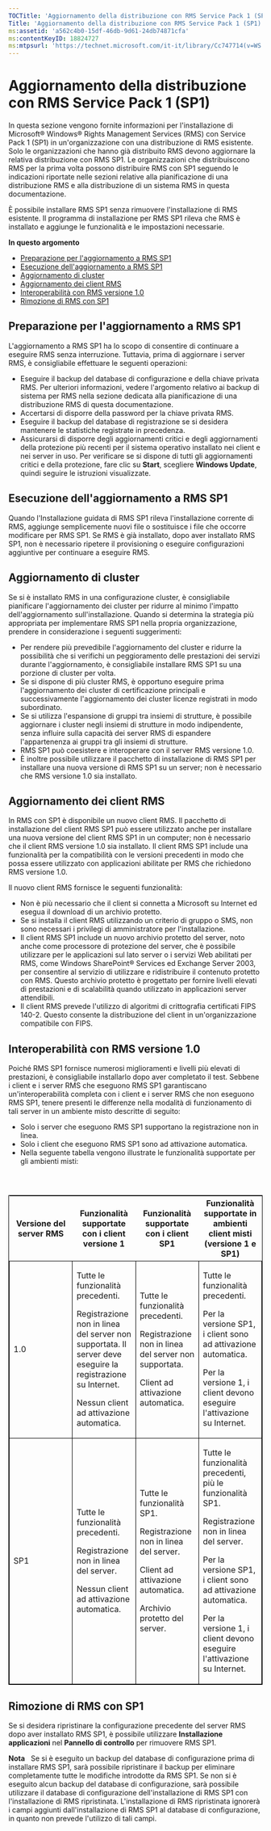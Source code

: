 ```yaml
---
TOCTitle: 'Aggiornamento della distribuzione con RMS Service Pack 1 (SP1)'
Title: 'Aggiornamento della distribuzione con RMS Service Pack 1 (SP1)'
ms:assetid: 'a562c4b0-15df-46db-9d61-24db74871cfa'
ms:contentKeyID: 18824727
ms:mtpsurl: 'https://technet.microsoft.com/it-it/library/Cc747714(v=WS.10)'
---
```


Aggiornamento della distribuzione con RMS Service Pack 1 (SP1)
==============================================================

In questa sezione vengono fornite informazioni per l'installazione di Microsoft® Windows® Rights Management Services (RMS) con Service Pack 1 (SP1) in un'organizzazione con una distribuzione di RMS esistente. Solo le organizzazioni che hanno già distribuito RMS devono aggiornare la relativa distribuzione con RMS SP1. Le organizzazioni che distribuiscono RMS per la prima volta possono distribuire RMS con SP1 seguendo le indicazioni riportate nelle sezioni relative alla pianificazione di una distribuzione RMS e alla distribuzione di un sistema RMS in questa documentazione.

È possibile installare RMS SP1 senza rimuovere l'installazione di RMS esistente. Il programma di installazione per RMS SP1 rileva che RMS è installato e aggiunge le funzionalità e le impostazioni necessarie.

**In questo argomento**

-   [Preparazione per l'aggiornamento a RMS SP1](#bkmk_1)
-   [Esecuzione dell'aggiornamento a RMS SP1](#bkmk_2)
-   [Aggiornamento di cluster](#bkmk_3)
-   [Aggiornamento dei client RMS](#bkmk_4)
-   [Interoperabilità con RMS versione 1.0](#bkmk_5)
-   [Rimozione di RMS con SP1](#bkmk_6)

<span id="BKMK_1"></span>
Preparazione per l'aggiornamento a RMS SP1
------------------------------------------

L'aggiornamento a RMS SP1 ha lo scopo di consentire di continuare a eseguire RMS senza interruzione. Tuttavia, prima di aggiornare i server RMS, è consigliabile effettuare le seguenti operazioni:

-   Eseguire il backup del database di configurazione e della chiave privata RMS. Per ulteriori informazioni, vedere l'argomento relativo ai backup di sistema per RMS nella sezione dedicata alla pianificazione di una distribuzione RMS di questa documentazione.
-   Accertarsi di disporre della password per la chiave privata RMS.
-   Eseguire il backup del database di registrazione se si desidera mantenere le statistiche registrate in precedenza.
-   Assicurarsi di disporre degli aggiornamenti critici e degli aggiornamenti della protezione più recenti per il sistema operativo installato nei client e nei server in uso. Per verificare se si dispone di tutti gli aggiornamenti critici e della protezione, fare clic su **Start**, scegliere **Windows Update**, quindi seguire le istruzioni visualizzate.

<span id="BKMK_2"></span>
Esecuzione dell'aggiornamento a RMS SP1
---------------------------------------

Quando l'Installazione guidata di RMS SP1 rileva l'installazione corrente di RMS, aggiunge semplicemente nuovi file o sostituisce i file che occorre modificare per RMS SP1. Se RMS è già installato, dopo aver installato RMS SP1, non è necessario ripetere il provisioning o eseguire configurazioni aggiuntive per continuare a eseguire RMS.

<span id="BKMK_3"></span>
Aggiornamento di cluster
------------------------

Se si è installato RMS in una configurazione cluster, è consigliabile pianificare l'aggiornamento dei cluster per ridurre al minimo l'impatto dell'aggiornamento sull'installazione. Quando si determina la strategia più appropriata per implementare RMS SP1 nella propria organizzazione, prendere in considerazione i seguenti suggerimenti:

-   Per rendere più prevedibile l'aggiornamento del cluster e ridurre la possibilità che si verifichi un peggioramento delle prestazioni dei servizi durante l'aggiornamento, è consigliabile installare RMS SP1 su una porzione di cluster per volta.
-   Se si dispone di più cluster RMS, è opportuno eseguire prima l'aggiornamento dei cluster di certificazione principali e successivamente l'aggiornamento dei cluster licenze registrati in modo subordinato.
-   Se si utilizza l'espansione di gruppi tra insiemi di strutture, è possibile aggiornare i cluster negli insiemi di strutture in modo indipendente, senza influire sulla capacità dei server RMS di espandere l'appartenenza ai gruppi tra gli insiemi di strutture.
-   RMS SP1 può coesistere e interoperare con il server RMS versione 1.0.
-   È inoltre possibile utilizzare il pacchetto di installazione di RMS SP1 per installare una nuova versione di RMS SP1 su un server; non è necessario che RMS versione 1.0 sia installato.

<span id="BKMK_4"></span>
Aggiornamento dei client RMS
----------------------------

In RMS con SP1 è disponibile un nuovo client RMS. Il pacchetto di installazione del client RMS SP1 può essere utilizzato anche per installare una nuova versione del client RMS SP1 in un computer; non è necessario che il client RMS versione 1.0 sia installato. Il client RMS SP1 include una funzionalità per la compatibilità con le versioni precedenti in modo che possa essere utilizzato con applicazioni abilitate per RMS che richiedono RMS versione 1.0.

Il nuovo client RMS fornisce le seguenti funzionalità:

-   Non è più necessario che il client si connetta a Microsoft su Internet ed esegua il download di un archivio protetto.
-   Se si installa il client RMS utilizzando un criterio di gruppo o SMS, non sono necessari i privilegi di amministratore per l'installazione.
-   Il client RMS SP1 include un nuovo archivio protetto del server, noto anche come processore di protezione del server, che è possibile utilizzare per le applicazioni sul lato server o i servizi Web abilitati per RMS, come Windows SharePoint® Services ed Exchange Server 2003, per consentire al servizio di utilizzare e ridistribuire il contenuto protetto con RMS. Questo archivio protetto è progettato per fornire livelli elevati di prestazioni e di scalabilità quando utilizzato in applicazioni server attendibili.
-   Il client RMS prevede l'utilizzo di algoritmi di crittografia certificati FIPS 140-2. Questo consente la distribuzione del client in un'organizzazione compatibile con FIPS.

<span id="BKMK_5"></span>
Interoperabilità con RMS versione 1.0
-------------------------------------

Poiché RMS SP1 fornisce numerosi miglioramenti e livelli più elevati di prestazioni, è consigliabile installarlo dopo aver completato il test. Sebbene i client e i server RMS che eseguono RMS SP1 garantiscano un'interoperabilità completa con i client e i server RMS che non eseguono RMS SP1, tenere presenti le differenze nella modalità di funzionamento di tali server in un ambiente misto descritte di seguito:

-   Solo i server che eseguono RMS SP1 supportano la registrazione non in linea.
-   Solo i client che eseguono RMS SP1 sono ad attivazione automatica.
-   Nella seguente tabella vengono illustrate le funzionalità supportate per gli ambienti misti:

###  

<p> </p>
<table style="border:1px solid black;">
<colgroup>
<col width="25%" />
<col width="25%" />
<col width="25%" />
<col width="25%" />
</colgroup>
<thead>
<tr class="header">
<th>Versione del server RMS</th>
<th>Funzionalità supportate con i client versione 1</th>
<th>Funzionalità supportate con i client SP1</th>
<th>Funzionalità supportate in ambienti client misti (versione 1 e SP1)</th>
</tr>
</thead>
<tbody>
<tr class="odd">
<td style="border:1px solid black;"><p>1.0</p></td>
<td style="border:1px solid black;"><p>Tutte le funzionalità precedenti.</p>
<p>Registrazione non in linea del server non supportata. Il server deve eseguire la registrazione su Internet.</p>
<p>Nessun client ad attivazione automatica.</p></td>
<td style="border:1px solid black;"><p>Tutte le funzionalità precedenti.</p>
<p>Registrazione non in linea del server non supportata.</p>
<p>Client ad attivazione automatica.</p></td>
<td style="border:1px solid black;"><p>Tutte le funzionalità precedenti.</p>
<p>Per la versione SP1, i client sono ad attivazione automatica.</p>
<p>Per la versione 1, i client devono eseguire l'attivazione su Internet.</p></td>
</tr>
<tr class="even">
<td style="border:1px solid black;"><p>SP1</p></td>
<td style="border:1px solid black;"><p>Tutte le funzionalità precedenti.</p>
<p>Registrazione non in linea del server.</p>
<p>Nessun client ad attivazione automatica.</p></td>
<td style="border:1px solid black;"><p>Tutte le funzionalità SP1.</p>
<p>Registrazione non in linea del server.</p>
<p>Client ad attivazione automatica.</p>
<p>Archivio protetto del server.</p></td>
<td style="border:1px solid black;"><p>Tutte le funzionalità precedenti, più le funzionalità SP1.</p>
<p>Registrazione non in linea del server.</p>
<p>Per la versione SP1, i client sono ad attivazione automatica.</p>
<p>Per la versione 1, i client devono eseguire l'attivazione su Internet.</p></td>
</tr>
</tbody>
</table>
<p> </p>

<span id="BKMK_6"></span>
Rimozione di RMS con SP1
------------------------

Se si desidera ripristinare la configurazione precedente del server RMS dopo aver installato RMS SP1, è possibile utilizzare **Installazione applicazioni** nel **Pannello di controllo** per rimuovere RMS SP1.

**Nota**   Se si è eseguito un backup del database di configurazione prima di installare RMS SP1, sarà possibile ripristinare il backup per eliminare completamente tutte le modifiche introdotte da RMS SP1. Se non si è eseguito alcun backup del database di configurazione, sarà possibile utilizzare il database di configurazione dell'installazione di RMS SP1 con l'installazione di RMS ripristinata. L'installazione di RMS ripristinata ignorerà i campi aggiunti dall'installazione di RMS SP1 al database di configurazione, in quanto non prevede l'utilizzo di tali campi.
